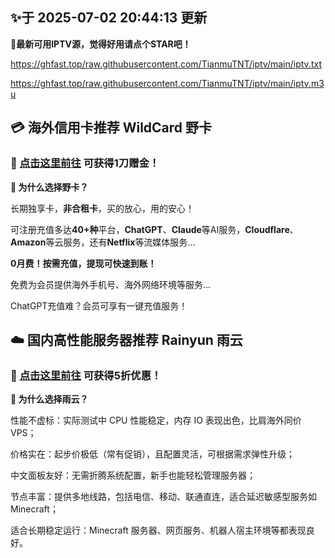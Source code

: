 ## ✨于 2025-07-02 20:44:13 更新
**🎉最新可用IPTV源，觉得好用请点个STAR吧！**

https://ghfast.top/raw.githubusercontent.com/TianmuTNT/iptv/main/iptv.txt

https://ghfast.top/raw.githubusercontent.com/TianmuTNT/iptv/main/iptv.m3u

## 💳 海外信用卡推荐 WildCard 野卡
### 🌟 [点击这里前往](https://github.com/TianmuTNT/awesome-digital-lifestyle/blob/main/credit-and-ai.md) 可获得1刀赠金！
**🚀 为什么选择野卡？**

长期独享卡，**非合租卡**，买的放心，用的安心！

可注册充值多达**40+种**平台，**ChatGPT**、**Claude**等AI服务，**Cloudflare**、**Amazon**等云服务，还有**Netflix**等流媒体服务...

**0月费！按需充值，提现可快速到账！**

免费为会员提供海外手机号、海外网络环境等服务...

ChatGPT充值难？会员可享有一键充值服务！

## ☁️ 国内高性能服务器推荐 Rainyun 雨云
### 🌟 [点击这里前往](https://github.com/TianmuTNT/awesome-digital-lifestyle/blob/main/cloud-and-vps.md) 可获得5折优惠！
**🚀 为什么选择雨云？**

性能不虚标：实际测试中 CPU 性能稳定，内存 IO 表现出色，比肩海外同价 VPS；

价格实在：起步价极低（常有促销），且配置灵活，可根据需求弹性升级；

中文面板友好：无需折腾系统配置，新手也能轻松管理服务器；

节点丰富：提供多地线路，包括电信、移动、联通直连，适合延迟敏感型服务如 Minecraft；

适合长期稳定运行：Minecraft 服务器、网页服务、机器人宿主环境等都表现良好。
